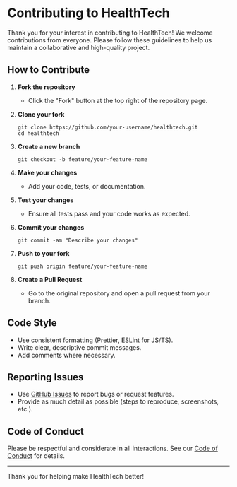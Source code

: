 # Contributing to HealthTech

Thank you for your interest in contributing to HealthTech! We welcome contributions from everyone. Please follow these guidelines to help us maintain a collaborative and high-quality project.

## How to Contribute

1. **Fork the repository**
   - Click the "Fork" button at the top right of the repository page.

2. **Clone your fork**
   ```
   git clone https://github.com/your-username/healthtech.git
   cd healthtech
   ```

3. **Create a new branch**
   ```
   git checkout -b feature/your-feature-name
   ```

4. **Make your changes**
   - Add your code, tests, or documentation.

5. **Test your changes**
   - Ensure all tests pass and your code works as expected.

6. **Commit your changes**
   ```
   git commit -am "Describe your changes"
   ```

7. **Push to your fork**
   ```
   git push origin feature/your-feature-name
   ```

8. **Create a Pull Request**
   - Go to the original repository and open a pull request from your branch.

## Code Style

- Use consistent formatting (Prettier, ESLint for JS/TS).
- Write clear, descriptive commit messages.
- Add comments where necessary.

## Reporting Issues

- Use [GitHub Issues](../../issues) to report bugs or request features.
- Provide as much detail as possible (steps to reproduce, screenshots, etc.).

## Code of Conduct

Please be respectful and considerate in all interactions. See our [Code of Conduct](CODE_OF_CONDUCT.md) for details.

---

Thank you for helping make HealthTech better!
